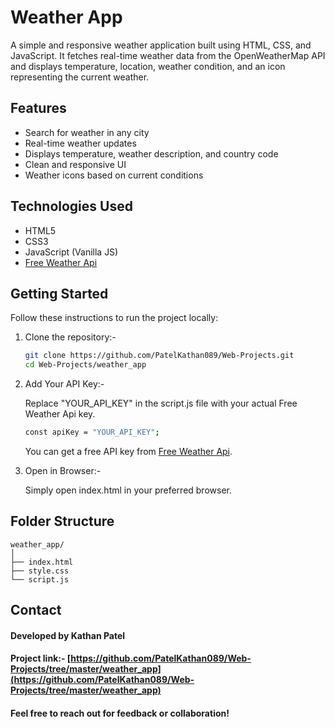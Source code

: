 # Weather App

A simple and responsive weather application built using HTML, CSS, and JavaScript. It fetches real-time weather data from the OpenWeatherMap API and displays temperature, location, weather condition, and an icon representing the current weather.

## Features

* Search for weather in any city
* Real-time weather updates
* Displays temperature, weather description, and country code
* Clean and responsive UI
* Weather icons based on current conditions

## Technologies Used

* HTML5  
* CSS3  
* JavaScript (Vanilla JS)  
* [Free Weather Api](https://www.weatherapi.com/)

## Getting Started

Follow these instructions to run the project locally:

1. Clone the repository:-

    ```bash
    git clone https://github.com/PatelKathan089/Web-Projects.git
    cd Web-Projects/weather_app
    ```

2. Add Your API Key:-

    Replace "YOUR_API_KEY" in the script.js file with your actual Free Weather Api key.

    ```bash
    const apiKey = "YOUR_API_KEY";
    ```

    You can get a free API key from [Free Weather Api](https://www.weatherapi.com/).

3. Open in Browser:-

    Simply open index.html in your preferred browser.

## Folder Structure

```
weather_app/
│
├── index.html
├── style.css
└── script.js
```

## Contact

#### Developed by Kathan Patel

#### Project link:- [https://github.com/PatelKathan089/Web-Projects/tree/master/weather_app](https://github.com/PatelKathan089/Web-Projects/tree/master/weather_app)

#### Feel free to reach out for feedback or collaboration!